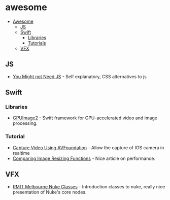 # awesome

- [Awesome](#awesome)
    - [JS](#js)
    - [Swift](#swift)
        - [Libraries](#libraries)
        - [Tutorials](#tutorial)
    - [VFX](#vfx)



## JS
* [You Might not Need JS](http://youmightnotneedjs.com) - Self explanatory, CSS alternatives to js


## Swift

### Libraries
* [GPUImage2](https://github.com/BradLarson/GPUImage2) - Swift framework for GPU-accelerated video and image processing.

### Tutorial
* [Capture Video Using AVFoundation](https://www.invasivecode.com/weblog/AVFoundation-Swift-capture-video/?doing_wp_cron=1477610759.7413361072540283203125) - Allow the capture of IOS camera in realtime
* [Comparing Image Resizing Functions](http://nshipster.com/image-resizing/) - Nice article on performance.

## VFX

* [RMIT Melbourne Nuke Classes](http://opticalenquiry.com/nuke/index.php?title=Main_Page) - Introduction classes to nuke, really nice presentation of Nuke's core nodes.
